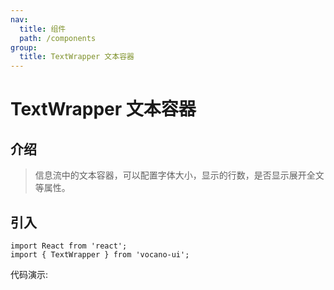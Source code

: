 ```yaml
---
nav:
  title: 组件
  path: /components
group:
  title: TextWrapper 文本容器
---
```


# TextWrapper 文本容器
## 介绍

> 信息流中的文本容器，可以配置字体大小，显示的行数，是否显示展开全文等属性。
>
## 引入

```tsx | pure
import React from 'react';
import { TextWrapper } from 'vocano-ui';
```

代码演示:

<code src="../../../example/TextWrapper/index.tsx" hideActions='["CSB"]'></code>

<API src="./index.tsx" exports='["default"]'></API>
